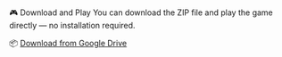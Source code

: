 🎮 Download and Play
You can download the ZIP file and play the game directly — no installation required.

📦 [Download from Google Drive]([https://senin-linkin.com](https://drive.google.com/drive/folders/1I-pbu5OoUd4LC_5Ku7P5KKdCkE3M-kpx?usp=drive_link))
